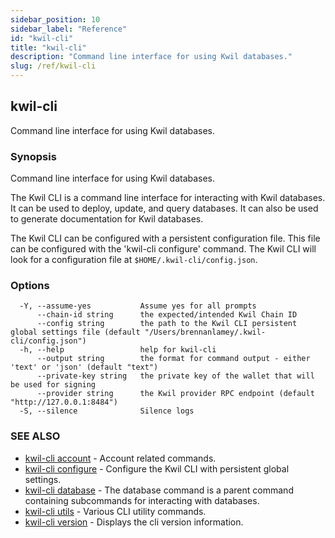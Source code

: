 ```yaml
---
sidebar_position: 10
sidebar_label: "Reference"
id: "kwil-cli"
title: "kwil-cli"
description: "Command line interface for using Kwil databases."
slug: /ref/kwil-cli
---
```


## kwil-cli

Command line interface for using Kwil databases.

### Synopsis

Command line interface for using Kwil databases.

The Kwil CLI is a command line interface for interacting with Kwil databases.  It can be used to deploy, update, and query databases.  It can also be used to generate documentation for Kwil databases.

The Kwil CLI can be configured with a persistent configuration file.  This file can be configured with the 'kwil-cli configure' command.  The Kwil CLI will look for a configuration file at `$HOME/.kwil-cli/config.json`.
	

### Options

```
  -Y, --assume-yes           Assume yes for all prompts
      --chain-id string      the expected/intended Kwil Chain ID
      --config string        the path to the Kwil CLI persistent global settings file (default "/Users/brennanlamey/.kwil-cli/config.json")
  -h, --help                 help for kwil-cli
      --output string        the format for command output - either 'text' or 'json' (default "text")
      --private-key string   the private key of the wallet that will be used for signing
      --provider string      the Kwil provider RPC endpoint (default "http://127.0.0.1:8484")
  -S, --silence              Silence logs
```

### SEE ALSO

* [kwil-cli account](/docs/ref/kwil-cli/account)	 - Account related commands.
* [kwil-cli configure](/docs/ref/kwil-cli/configure)	 - Configure the Kwil CLI with persistent global settings.
* [kwil-cli database](/docs/ref/kwil-cli/database)	 - The database command is a parent command containing subcommands for interacting with databases.
* [kwil-cli utils](/docs/ref/kwil-cli/utils)	 - Various CLI utility commands.
* [kwil-cli version](/docs/ref/kwil-cli/version)	 - Displays the cli version information.

